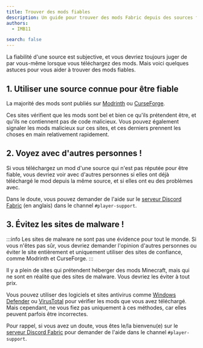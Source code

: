 ```yaml
---
title: Trouver des mods fiables
description: Un guide pour trouver des mods Fabric depuis des sources fiables.
authors:
  - IMB11

search: false
---
```


La fiabilité d'une source est subjective, et vous devriez toujours juger de par vous-même lorsque vous téléchargez des mods. Mais voici quelques astuces pour vous aider à trouver des mods fiables.

## 1. Utiliser une source connue pour être fiable

La majorité des mods sont publiés sur [Modrinth](https://modrinth.com/mods?g=categories:%27fabric%27) ou [CurseForge](https://www.curseforge.com/minecraft/search?page=1&pageSize=20&sortType=1&class=mc-mods&gameFlavorsIds=4).

Ces sites vérifient que les mods sont bel et bien ce qu'ils prétendent être, et qu'ils ne contiennent pas de code malicieux. Vous pouvez également signaler les mods malicieux sur ces sites, et ces derniers prennent les choses en main relativement rapidement.

## 2. Voyez avec d'autres personnes !

Si vous téléchargez un mod d'une source qui n'est pas réputée pour être fiable, vous devriez voir avec d'autres personnes si elles ont déjà téléchargé le mod depuis la même source, et si elles ont eu des problèmes avec.

Dans le doute, vous pouvez demander de l'aide sur le [serveur Discord Fabric](https://discord.gg/v6v4pMv) (en anglais) dans le channel `#player-support`.

## 3. Évitez les sites de malware !

:::info
Les sites de malware ne sont pas une évidence pour tout le monde. Si vous n'êtes pas sûr, vous devriez demander l'opinion d'autres personnes ou éviter le site entièrement et uniquement utiliser des sites de confiance, comme Modrinth et CurseForge.
:::

Il y a plein de sites qui prétendent héberger des mods Minecraft, mais qui ne sont en réalité que des sites de malware. Vous devriez les éviter à tout prix.

Vous pouvez utiliser des logiciels et sites antivirus comme [Windows Defender](https://www.microsoft.com/en-us/windows/windows-defender) ou [VirusTotal](https://www.virustotal.com/) pour vérifier les mods que vous avez téléchargé. Mais cependant, ne vous fiez pas uniquement à ces méthodes, car elles peuvent parfois être incorrectes.

Pour rappel, si vous avez un doute, vous êtes le/la bienvenu(e) sur le [serveur Discord Fabric](https://discord.gg/v6v4pMv) pour demander de l'aide dans le channel `#player-support`.

